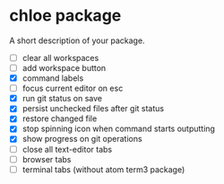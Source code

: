 # chloe package

A short description of your package.

 * [ ] clear all workspaces
 * [ ] add workspace button
 * [x] command labels
 * [ ] focus current editor on esc
 * [x] run git status on save
 * [x] persist unchecked files after git status
 * [x] restore changed file
 * [x] stop spinning icon when command starts outputting
 * [x] show progress on git operations
 * [ ] close all text-editor tabs
 * [ ] browser tabs
 * [ ] terminal tabs (without atom term3 package)
